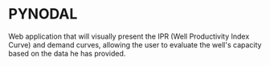 # PYNODAL
Web application that will visually present the IPR (Well Productivity Index Curve) and demand curves, allowing the user to evaluate the well's capacity based on the data he has provided. 
